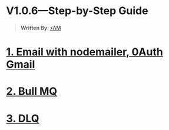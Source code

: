 # V1.0.6—Step-by-Step Guide

> **Written By**: [ﾒΛM](https://github.com/Subham-Maity)

# [1. Email with nodemailer, 0Auth Gmail ](https://github.com/Subham-Maity/scalable_server_architecture/commit/a27846d991dbf5c40cb434afe5a9566a1a92f178)

# [2. Bull MQ](https://github.com/Subham-Maity/scalable_server_architecture/commit/60bf39253ed0cfaff82aef0128fa8325dd99a52e)

# [3. DLQ](https://github.com/Subham-Maity/scalable_server_architecture/commit/02b0560ef329abdf6317cf8ea0c255d3a5d76eec)
